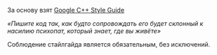 За основу взят [Google C++ Style Guide](https://google.github.io/styleguide/cppguide.html)

*«Пишите код так, как будто сопровождать его будет склонный к насилию психопат, который знает, где вы живёте»*

Соблюдение стайлгайда является обязательным, без исключений.
